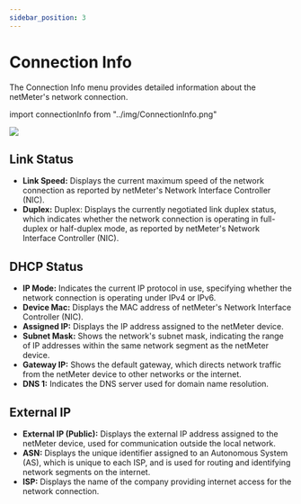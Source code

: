 ```yaml
---
sidebar_position: 3
---
```


# Connection Info

The Connection Info menu provides detailed information about the netMeter's network connection.

import connectionInfo from "../img/ConnectionInfo.png"

<img src={connectionInfo} style={{width:380}} />

## Link Status

- **Link Speed:** Displays the current maximum speed of the network connection as reported by netMeter's Network Interface Controller (NIC).
- **Duplex:** Duplex: Displays the currently negotiated link duplex status, which indicates whether the network connection is operating in full-duplex or half-duplex mode, as reported by netMeter's Network Interface Controller (NIC).

## DHCP Status

- **IP Mode:** Indicates the current IP protocol in use, specifying whether the network connection is operating under IPv4 or IPv6.
- **Device Mac:** Displays the MAC address of netMeter's Network Interface Controller (NIC).
- **Assigned IP:** Displays the IP address assigned to the netMeter device.
- **Subnet Mask:** Shows the network's subnet mask, indicating the range of IP addresses within the same network segment as the netMeter device.
- **Gateway IP:** Shows the default gateway, which directs network traffic from the netMeter device to other networks or the internet.
- **DNS 1:** Indicates the DNS server used for domain name resolution.

## External IP

- **External IP (Public):** Displays the external IP address assigned to the netMeter device, used for communication outside the local network.
- **ASN:** Displays the unique identifier assigned to an Autonomous System (AS), which is unique to each ISP, and is used for routing and identifying network segments on the internet.
- **ISP:** Displays the name of the company providing internet access for the network connection.